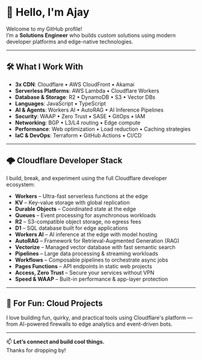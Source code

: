 # 👋 Hello, I'm Ajay

Welcome to my GitHub profile!  
I’m a **Solutions Engineer** who builds custom solutions using modern developer platforms and edge-native technologies.

---

## 🛠️ What I Work With

- **3x CDN**: Cloudflare • AWS CloudFront • Akamai
- **Serverless Platforms**: AWS Lambda • Cloudflare Workers  
- **Database & Storage**: R2 • DynamoDB • S3 • Vector DBs  
- **Languages**: JavaScript • TypeScript  
- **AI & Agents**: Workers AI • AutoRAG • AI Inference Pipelines  
- **Security**: WAAP • Zero Trust • SASE • GitOps • IAM  
- **Networking**: BGP • L3/L4 routing • Edge compute  
- **Performance**: Web optimization • Load reduction • Caching strategies  
- **IaC & DevOps**: Terraform • GitHub Actions • CI/CD  

---

## 🌩️ Cloudflare Developer Stack

I build, break, and experiment using the full Cloudflare developer ecosystem:

- **Workers** – Ultra-fast serverless functions at the edge  
- **KV** – Key-value storage with global replication  
- **Durable Objects** – Coordinated state at the edge  
- **Queues** – Event processing for asynchronous workloads  
- **R2** – S3-compatible object storage, no egress fees  
- **D1** – SQL database built for edge applications  
- **Workers AI** – AI inference at the edge with model hosting  
- **AutoRAG** – Framework for Retrieval-Augmented Generation (RAG)  
- **Vectorize** – Managed vector database with fast semantic search  
- **Pipelines** – Large data processing & streaming workloads  
- **Workflows** – Composable pipelines to orchestrate async jobs  
- **Pages Functions** – API endpoints in static web projects  
- **Access, Zero Trust** – Secure your services without VPN  
- **Speed & WAAP** – Built-in performance & app-layer protection  

---

## 🧪 For Fun: Cloud Projects

I love building fun, quirky, and practical tools using Cloudflare's platform —  
from AI-powered firewalls to edge analytics and event-driven bots.

---

📫 **Let’s connect and build cool things.**  
Thanks for dropping by!
